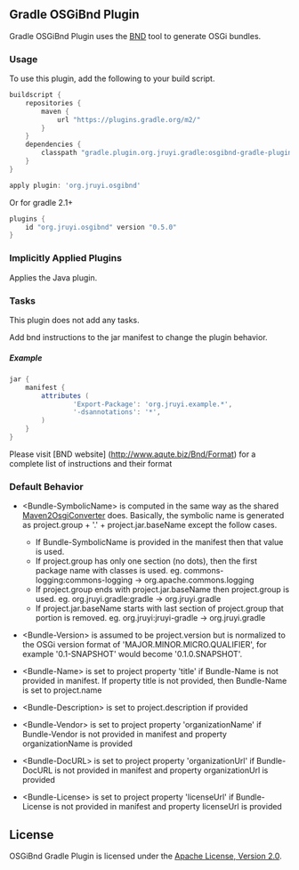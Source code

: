 ## Gradle OSGiBnd Plugin

Gradle OSGiBnd Plugin uses the [BND](http://www.aqute.biz/Bnd/Bnd) tool to generate OSGi bundles.

### Usage
To use this plugin, add the following to your build script.

```groovy
buildscript {
	repositories {
		maven {
			url "https://plugins.gradle.org/m2/"
		}
	}
	dependencies {
		classpath "gradle.plugin.org.jruyi.gradle:osgibnd-gradle-plugin:0.5.0"
	}
}

apply plugin: 'org.jruyi.osgibnd'
```

Or for gradle 2.1+

```groovy
plugins {
	id "org.jruyi.osgibnd" version "0.5.0"
}
```

### Implicitly Applied Plugins

Applies the Java plugin.

### Tasks

This plugin does not add any tasks.

Add bnd instructions to the jar manifest to change the plugin behavior.

##### Example

```groovy
jar {
	manifest {
		attributes (
				'Export-Package': 'org.jruyi.example.*',
				'-dsannotations': '*',
		)
	}
}
```

Please visit [BND website] (http://www.aqute.biz/Bnd/Format) for a complete list of instructions and their format

### Default Behavior

* \<Bundle-SymbolicName\> is computed in the same way as the shared [Maven2OsgiConverter](http://svn.apache.org/repos/asf/maven/shared/trunk/maven-osgi/src/main/java/org/apache/maven/shared/osgi/DefaultMaven2OsgiConverter.java) does.
Basically, the symbolic name is generated as project.group + '.' + project.jar.baseName except the follow cases.
  * If Bundle-SymbolicName is provided in the manifest then that value is used.
  * If project.group has only one section (no dots), then the first package name with classes is used. eg. commons-logging:commons-logging -> org.apache.commons.logging
  * If project.group ends with project.jar.baseName then project.group is used. eg. org.jruyi.gradle:gradle -> org.jruyi.gradle
  * If project.jar.baseName starts with last section of project.group that portion is removed. eg. org.jruyi:jruyi-gradle -> org.jruyi.gradle

* \<Bundle-Version\> is assumed to be project.version but is normalized to the OSGi version format of 'MAJOR.MINOR.MICRO.QUALIFIER', for example '0.1-SNAPSHOT' would become '0.1.0.SNAPSHOT'.

* \<Bundle-Name\> is set to project property 'title' if Bundle-Name is not provided in manifest. If property title is not provided, then Bundle-Name is set to project.name

* \<Bundle-Description\> is set to project.description if provided

* \<Bundle-Vendor\> is set to project property 'organizationName' if Bundle-Vendor is not provided in manifest and property organizationName is provided

* \<Bundle-DocURL\> is set to project property 'organizationUrl' if Bundle-DocURL is not provided in manifest and property organizationUrl is provided

* \<Bundle-License\> is set to project property 'licenseUrl' if Bundle-License is not provided in manifest and property licenseUrl is provided

## License

OSGiBnd Gradle Plugin is licensed under the [Apache License, Version 2.0](http://www.apache.org/licenses/LICENSE-2.0.html).
